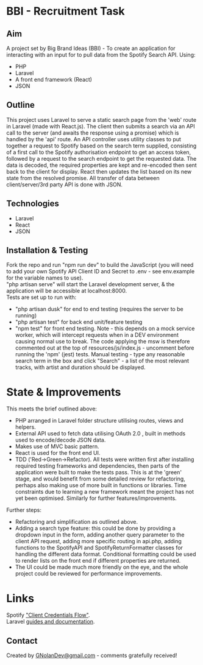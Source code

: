 # BBI - Recruitment Task

## Aim

A project set by Big Brand Ideas (BBI) - To create an application for interacting with an input for to pull data from the Spotify Search API. Using:

-   PHP
-   Laravel
-   A front end framework (React)
-   JSON

## Outline

This project uses Laravel to serve a static search page from the 'web' route in Laravel (made with React.js). The client then submits a search via an API call to the server (and awaits the response using a promise) which is handled by the 'api' route. An API controller uses utility classes to put together a request to Spotify based on the search term supplied, consisting of a first call to the Spotify authorisation endpoint to get an access token, followed by a request to the search endpoint to get the requested data. The data is decoded, the required properties are kept and re-encoded then sent back to the client for display. React then updates the list based on its new state from the resolved promise. All transfer of data between client/server/3rd party API is done with JSON.

## Technologies

-   Laravel
-   React
-   JSON

## Installation & Testing

Fork the repo and run "npm run dev" to build the JavaScript (you will need to add your own Spotify API Client ID and Secret to .env - see env.example for the variable names to use).  
"php artisan serve" will start the Laravel development server, & the application will be accessible at localhost:8000.  
Tests are set up to run with:

-   "php artisan dusk" for end to end testing (requires the server to be running)
-   "php artisan test" for back end unit/feature testing
-   "npm test" for front end testing. Note - this depends on a mock service worker, which will intercept requests when in a DEV environment causing normal use to break. The code applying the msw is therefore commented out at the top of resources/js/index.js - uncomment before running the 'npm' (jest) tests.
    Manual testing - type any reasonable search term in the box and click "Search" - a list of the most relevant tracks, with artist and duration should be displayed.

# State & Improvements

This meets the brief outlined above:

-   PHP arranged in Laravel folder structure utilising routes, views and helpers.
-   External API used to fetch data utilising OAuth 2.0 , built in methods used to encode/decode JSON data.
-   Makes use of MVC basic pattern.
-   React is used for the front end UI.
-   TDD ('Red->Green->Refactor). All tests were written first after installing required testing frameworks and dependencies, then parts of the application were built to make the tests pass. This is at the 'green' stage, and would benefit from some detailed review for refactoring, perhaps also making use of more built in functions or libraries. Time constraints due to learning a new framework meant the project has not yet been optimised. Similarly for further features/improvements.  

<!-- -->

Further steps:
-   Refactoring and simplification as outlined above.
-   Adding a search type feature: this could be done by providing a dropdown input in the form, adding another query parameter to the client API request, adding more specific routing in api.php, adding functions to the SpotifyAPI and SpotifyReturnFormatter classes for handling the different data format. Conditional formatting could be used to render lists on the front end if different properties are returned.
-   The UI could be made much more friendly on the eye, and the whole project could be reviewed for performance improvements.

# Links

Spotify ["Client Credentials Flow"](https://developer.spotify.com/documentation/general/guides/authorization/client-credentials/).   
Laravel [guides and documentation](https://laravel.com/docs/9.x).

## Contact

Created by GNolanDev@gmail.com - comments gratefully received!
